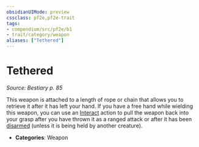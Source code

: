 ```yaml
---
obsidianUIMode: preview
cssclass: pf2e,pf2e-trait
tags:
- compendium/src/pf2e/b1
- trait/category/weapon
aliases: ["Tethered"]
---
```

# Tethered  
*Source: Bestiary p. 85*  

This weapon is attached to a length of rope or chain that allows you to retrieve it after it has left your hand. If you have a free hand while wielding this weapon, you can use an [Interact](/rules/actions/interact.md) action to pull the weapon back into your grasp after you have thrown it as a ranged attack or after it has been [disarmed](/rules/actions/disarm.md) (unless it is being held by another creature).

- **Categories**: Weapon